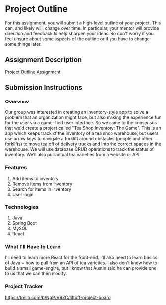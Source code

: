 # Project Outline

For this assignment, you will submit a high-level outline of your project. This can, and likely will, change over time. In particular, your mentor will provide direction and feedback to help sharpen your ideas. So don't worry if you feel unsure about some aspects of the outline or if you have to change some things later.

## Assignment Description

[Project Outline Assignment](https://education.launchcode.org/liftoff/modules/assignments/project-outline)

## Submission Instructions

### Overview

Our group was interested in creating an inventory-style app to solve a problem that an organization might face, but also making the experience fun for the user via a game-ified user interface. So we came to the consensus that we'd create a project called "Tea Shop Inventory: The Game". This is an app which keeps track of the inventory of a tea shop warehouse, but users use arrow keys to navigate a forklift around obstacles (people and other forklifts) to move tea off of delivery trucks and into the correct spaces in the warehouse. We will use database CRUD operations to track the status of inventory. We’ll also pull actual tea varieties from a website or API.

### Features

1. Add items to inventory
2. Remove items from inventory
3. Search for items in inventory
4. User login

### Technologies

1. Java
2. Spring Boot
3. MySQL
4. React

### What I'll Have to Learn

I'll need to learn more React for the front-end. I'll also need to learn basics of Java + how to pull from an API of tea varieties. I also don't know how to build a small game-engine, but I know that Austin said he can provide one to us that we can then modify.

### Project Tracker

https://trello.com/b/NgPJV9ZC/liftoff-project-board
